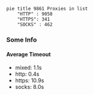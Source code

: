 
```mermaid
pie title 9861 Proxies in list
    "HTTP" : 9058
    "HTTPS": 341
    "SOCKS" : 462
```

### Some Info
#### Average Timeout

- mixed: 1.1s
- http: 0.4s
- https: 10.9s
- socks: 8.0s